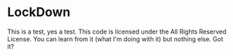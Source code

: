 LockDown
========

This is a test, yes a test. This code is licensed under the All Rights Reserved License. You can learn from it (what I'm doing with it) but nothing else. Got it?